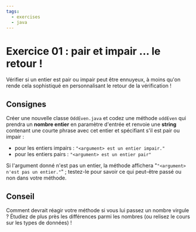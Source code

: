 ```yaml
---
tags:
  - exercises
  - java
---
```


# Exercice 01 : pair et impair ... le retour !

Vérifier si un entier est pair ou impair peut être ennuyeux, à moins qu'on rende cela sophistiqué en personnalisant le retour de la vérification !

## Consignes

Créer une nouvelle classe `OddEven.java` et codez une méthode `oddEven` qui prendra un **nombre entier** en paramètre d'entrée et renvoie une **string** contenant une courte phrase avec cet entier et spécifiant s'il est pair ou impair :

- pour les entiers impairs : `"<argument> est un entier impair."`
- pour les entiers pairs : `"<argument> est un entier pair"`

Si l'argument donné n'est pas un entier, la méthode affichera "`"<argument> n'est pas un entier."`" ; testez-le pour savoir ce qui peut-être passé ou non dans votre méthode.

## Conseil

Comment devrait réagir votre méthode si vous lui passez un nombre virgule ? Étudiez de plus près les différences parmi les nombres (ou relisez le cours sur les types de données) !

